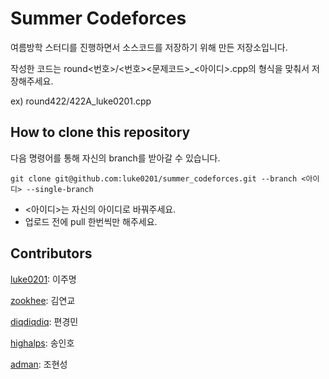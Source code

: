 # Summer Codeforces

여름방학 스터디를 진행하면서 소스코드를 저장하기 위해 만든 저장소입니다.

작성한 코드는 round\<번호\>/\<번호\>\<문제코드\>\_\<아이디\>.cpp의 형식을 맞춰서 저장해주세요.

ex) round422/422A\_luke0201.cpp

## How to clone this repository

다음 명령어를 통해 자신의 branch를 받아갈 수 있습니다.

```
git clone git@github.com:luke0201/summer_codeforces.git --branch <아이디> --single-branch
```

* \<아이디\>는 자신의 아이디로 바꿔주세요.
* 업로드 전에 pull 한번씩만 해주세요.

## Contributors

[luke0201](https://github.com/luke0201): 이주명

[zookhee](https://github.com/zookhee): 김연교

[diqdiqdiq](https://github.com/peter1201): 편경민

[highalps](https://github.com/highalps): 송인호

[adman](https://github.com/admanV): 조현성
